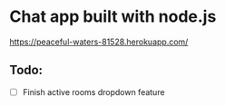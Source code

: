 # Chat app built with node.js

https://peaceful-waters-81528.herokuapp.com/

Todo:
-----------
- [ ] Finish active rooms dropdown feature
